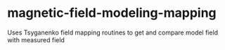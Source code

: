# magnetic-field-modeling-mapping
Uses Tsyganenko field mapping routines to get and compare model field with measured field
